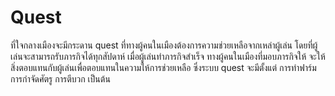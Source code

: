 # Quest

ที่ใจกลางเมืองจะมีกระดาน quest ที่ทางผู้คนในเมืองต้องการความช่วยเหลือจากเหล่าผู้เล่น โดยที่ผู้เล่นจะสามารถรับภารกิจได้ทุกสัปดาห์ เมื่อผู้เล่นทำภารกิจสำเร็จ ทางผู้คนในเมืองที่มอบภารกิจให้ จะให้สิ่งตอบแทนกับผู้เล่นเพื่อตอบแทนในความให้การช่วยเหลือ ซึ่งระบบ quest จะมีตั้งแต่ การทำฟาร์ม การกำจัดศัตรู การตีบวก เป็นต้น
